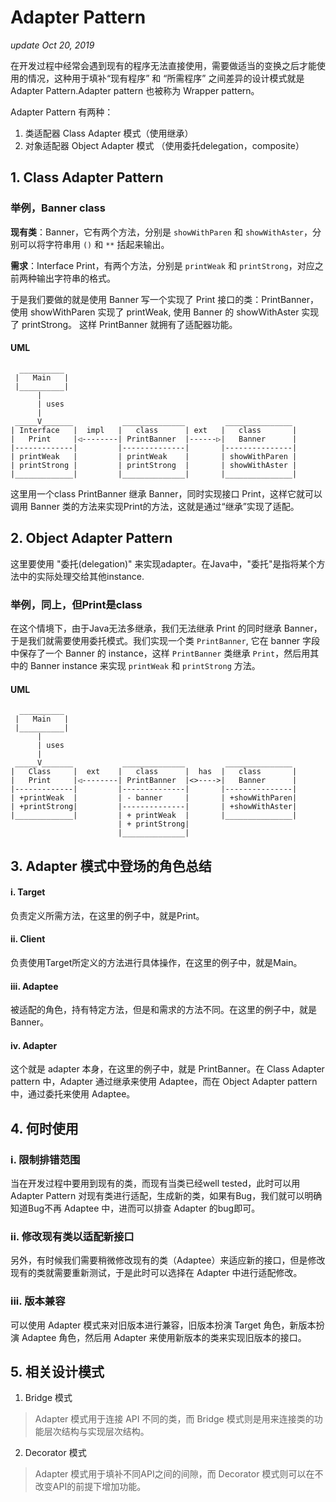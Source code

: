 # Adapter Pattern
_update Oct 20, 2019_

在开发过程中经常会遇到现有的程序无法直接使用，需要做适当的变换之后才能使用的情况，这种用于填补“现有程序” 和 “所需程序” 之间差异的设计模式就是 Adapter Pattern.Adapter pattern 也被称为 Wrapper pattern。

Adapter Pattern 有两种：

  1. 类适配器 Class Adapter 模式（使用继承）
  2. 对象适配器 Object Adapter 模式 （使用委托delegation，composite）

## 1. Class Adapter Pattern
### 举例，Banner class
**现有类**：Banner，它有两个方法，分别是 `showWithParen` 和 `showWithAster`，分别可以将字符串用 `()` 和 `**` 括起来输出。

**需求**：Interface Print，有两个方法，分别是 `printWeak` 和 `printStrong`，对应之前两种输出字符串的格式。

于是我们要做的就是使用 Banner 写一个实现了 Print 接口的类：PrintBanner，使用 showWithParen 实现了 printWeak, 使用 Banner 的 showWithAster 实现了 printStrong。 这样 PrintBanner 就拥有了适配器功能。

#### UML
```
  __________
 |   Main   |
 |__________|
      |
      | uses
      |
 _____V_______           ______________         _______________
| Interface   |  impl   |   class      | ext   |   class       |
|   Print     |◁--------| PrintBanner  |------▷|   Banner      |
|-------------|         |--------------|       |---------------|
| printWeak   |         | printWeak    |       | showWithParen |
| printStrong |         | printStrong  |       | showWithAster |
|_____________|         |______________|       |_______________|

```

这里用一个class PrintBanner 继承 Banner，同时实现接口 Print，这样它就可以调用 Banner 类的方法来实现Print的方法，这就是通过“继承”实现了适配。

## 2. Object Adapter Pattern
这里要使用 "委托(delegation)" 来实现adapter。在Java中，"委托"是指将某个方法中的实际处理交给其他instance.

### 举例，同上，但Print是class
在这个情境下，由于Java无法多继承，我们无法继承 Print 的同时继承 Banner，于是我们就需要使用委托模式。我们实现一个类 `PrintBanner`, 它在 banner 字段中保存了一个 Banner 的 instance，这样 `PrintBanner` 类继承 `Print`，然后用其中的 Banner instance 来实现 `printWeak` 和 `printStrong` 方法。

#### UML
```
  __________
 |   Main   |
 |__________|
      |
      | uses
      |
 _____V_______           ______________         _______________
|   Class     |  ext    |   class      |  has  |   class       |
|   Print     |◁--------| PrintBanner  |<>---->|   Banner      |
|-------------|         |--------------|       |---------------|
| +printWeak  |         | - banner     |       | +showWithParen|
| +printStrong|         |--------------|       | +showWithAster|
|_____________|         | + printWeak  |       |_______________|
                        | + printStrong|
                        |______________|
```

## 3. Adapter 模式中登场的角色总结
#### i. Target
负责定义所需方法，在这里的例子中，就是Print。

#### ii. Client
负责使用Target所定义的方法进行具体操作，在这里的例子中，就是Main。

#### iii. Adaptee
被适配的角色，持有特定方法，但是和需求的方法不同。在这里的例子中，就是 Banner。

#### iv. Adapter
这个就是 adapter 本身，在这里的例子中，就是 PrintBanner。在 Class Adapter pattern 中，Adapter 通过继承来使用 Adaptee，而在 Object Adapter pattern 中，通过委托来使用 Adaptee。

## 4. 何时使用
### i. 限制排错范围
当在开发过程中要用到现有的类，而现有当类已经well tested，此时可以用 Adapter Pattern 对现有类进行适配，生成新的类，如果有Bug，我们就可以明确知道Bug不再 Adaptee 中，进而可以排查 Adapter 的bug即可。

### ii. 修改现有类以适配新接口
另外，有时候我们需要稍微修改现有的类（Adaptee）来适应新的接口，但是修改现有的类就需要重新测试，于是此时可以选择在 Adapter 中进行适配修改。

### iii. 版本兼容
可以使用 Adapter 模式来对旧版本进行兼容，旧版本扮演 Target 角色，新版本扮演 Adaptee 角色，然后用 Adapter 来使用新版本的类来实现旧版本的接口。

## 5. 相关设计模式
1. Bridge 模式
> Adapter 模式用于连接 API 不同的类，而 Bridge 模式则是用来连接类的功能层次结构与实现层次结构。
2. Decorator 模式
> Adapter 模式用于填补不同API之间的间隙，而 Decorator 模式则可以在不改变API的前提下增加功能。
